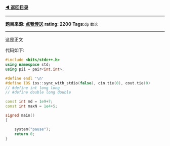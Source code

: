 #### [◀ 返回目录](./../note.md)
---
**题目来源: [点我传送](https://www.luogu.com.cn/problem/list)**
**rating: 2200**
**Tags:**`dp` `数论` 

---

这是正文

代码如下:
```cpp
#include <bits/stdc++.h>
using namespace std;
using pii = pair<int,int>;

#define endl '\n'
#define IOS ios::sync_with_stdio(false), cin.tie(0), cout.tie(0)
// #define int long long
// #define double long double

const int md = 1e9+7;
const int maxN = 1e4+5;

signed main()
{

    system("pause");
    return 0;
}
```
